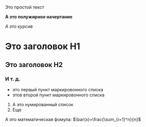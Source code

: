 Это простой текст

**А это полужирное начертание**

*А это курсив*

# Это заголовок H1

## Это заголовок H2

### И т. д.

- это первый пункт маркировонного списка
- этов второй пункт маркировонного списка

1. А это нумированный список
2. Еще

А это математическая фомула: $\bar(x)=\frac{\sum_{i=1}^n}{n}$

